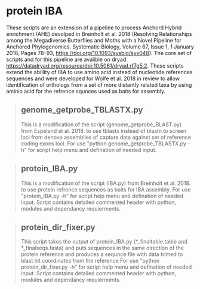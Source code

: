 # protein IBA

  These scripts are an extension of a pipeline to process Anchord Hybrid enrichment (AHE) devolped in Breinholt et al. 2018 (Resolving Relationships among the Megadiverse Butterflies and Moths with a Novel Pipeline for Anchored Phylogenomics. Systematic Biology, Volume 67, Issue 1, 1 January 2018, Pages 78–93, https://doi.org/10.1093/sysbio/syx048). The core set of scripts and for this pipeline are avalible on dryad https://datadryad.org/resource/doi:10.5061/dryad.rf7g5.2. These scripts extend the abillity of IBA to use amino acid instead of nucleotide references sequences and were developed for Wolfe et al. 2018 in review to allow identification of orthologs from a set of more distantly related taxa by using aminio acid for the refrence squnces used as baits for assembly. 
      


>## genome_getprobe_TBLASTX.py
>  
>This is a modification of the script (genome_getprobe_BLAST.py) from  Espeland et al. 2018. to use tblastx instead of blastn to screen loci from denovo assemblies of capture data against set of reference coding exons loci. For use "python genome_getprobe_TBLASTX.py -h" for script help menu and defination of needed input.
>
    

>## protein_IBA.py
>
>This is a modification of the script (IBA.py) from  Breinholt et al. 2018. to use protein refrence sequences as baits for IBA assembly. For use "protein_IBA.py -h" for script help menu and defination of needed input. Script contains detailed commented header with python, modules and dependancy requierments.
> 
    

>## protein_dir_fixer.py
> 
>This script takes the output of protein_IBA.py (*_finaltable.table and *_finalseqs.fasta) and puts sequences in the same direction of the protein reference and produces a sequnce file with data trimed to blast hit coordinates from the reference 
For use "python protein_dir_fixer.py -h" for script help menu and defination of needed input. Script contains detailed commented header with python, modules and dependancy requierments.
>
